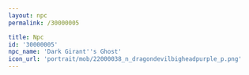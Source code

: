 ```yaml
---
layout: npc
permalink: /30000005

title: Npc
id: '30000005'
npc_name: 'Dark Girant''s Ghost'
icon_url: 'portrait/mob/22000038_n_dragondevilbigheadpurple_p.png'
---
```

